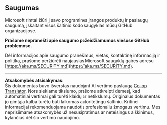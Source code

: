 <!--
CO_OP_TRANSLATOR_METADATA:
{
  "original_hash": "7229f7490ea61a04330b79651ac4d37e",
  "translation_date": "2025-09-30T08:45:00+00:00",
  "source_file": "SECURITY.md",
  "language_code": "lt"
}
-->
<!-- BEGIN MICROSOFT SECURITY.MD V1.0.0 BLOCK -->

## Saugumas

Microsoft rimtai žiūri į savo programinės įrangos produktų ir paslaugų saugumą, įskaitant visus šaltinio kodo saugyklas mūsų GitHub organizacijose.

**Prašome nepranešti apie saugumo pažeidžiamumus viešose GitHub problemose.**

Dėl informacijos apie saugumo pranešimus, vietas, kontaktinę informaciją ir politiką,
prašome peržiūrėti naujausias Microsoft saugyklų gaires adresu
[https://aka.ms/SECURITY.md](https://aka.ms/SECURITY.md).

<!-- END MICROSOFT SECURITY.MD BLOCK -->

---

**Atsakomybės atsisakymas**:  
Šis dokumentas buvo išverstas naudojant AI vertimo paslaugą [Co-op Translator](https://github.com/Azure/co-op-translator). Nors siekiame tikslumo, prašome atkreipti dėmesį, kad automatiniai vertimai gali turėti klaidų ar netikslumų. Originalus dokumentas jo gimtąja kalba turėtų būti laikomas autoritetingu šaltiniu. Kritinei informacijai rekomenduojama naudotis profesionaliu žmogaus vertimu. Mes neprisiimame atsakomybės už nesusipratimus ar neteisingus aiškinimus, kylančius dėl šio vertimo naudojimo.